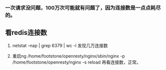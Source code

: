 ### 一次请求没问题，100万次可能就有问题了，因为连接数是一点点耗尽的。

## 看redis连接数
1. netstat -nap | grep 6379 | wc -l 发现几万连接数

1. 重启ng /home/footstone/openresty/nginx/sbin/nginx -p /home/footstone/openresty/nginx -s reload
   再看连接数，正常。





